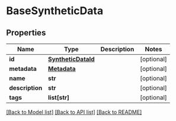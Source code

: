 # BaseSyntheticData

## Properties
Name | Type | Description | Notes
------------ | ------------- | ------------- | -------------
**id** | [**SyntheticDataId**](SyntheticDataId.md) |  | [optional] 
**metadata** | [**Metadata**](Metadata.md) |  | [optional] 
**name** | **str** |  | [optional] 
**description** | **str** |  | [optional] 
**tags** | **list[str]** |  | [optional] 

[[Back to Model list]](../README.md#documentation-for-models) [[Back to API list]](../README.md#documentation-for-api-endpoints) [[Back to README]](../README.md)

